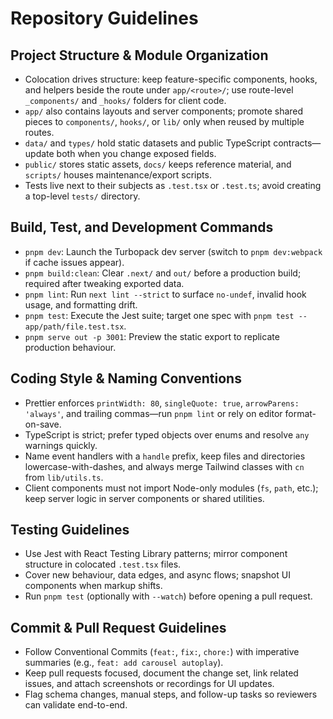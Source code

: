 # Repository Guidelines

## Project Structure & Module Organization
- Colocation drives structure: keep feature-specific components, hooks, and helpers beside the route under `app/<route>/`; use route-level `_components/` and `_hooks/` folders for client code.
- `app/` also contains layouts and server components; promote shared pieces to `components/`, `hooks/`, or `lib/` only when reused by multiple routes.
- `data/` and `types/` hold static datasets and public TypeScript contracts—update both when you change exposed fields.
- `public/` stores static assets, `docs/` keeps reference material, and `scripts/` houses maintenance/export scripts.
- Tests live next to their subjects as `.test.tsx` or `.test.ts`; avoid creating a top-level `tests/` directory.

## Build, Test, and Development Commands
- `pnpm dev`: Launch the Turbopack dev server (switch to `pnpm dev:webpack` if cache issues appear).
- `pnpm build:clean`: Clear `.next/` and `out/` before a production build; required after tweaking exported data.
- `pnpm lint`: Run `next lint --strict` to surface `no-undef`, invalid hook usage, and formatting drift.
- `pnpm test`: Execute the Jest suite; target one spec with `pnpm test -- app/path/file.test.tsx`.
- `pnpm serve out -p 3001`: Preview the static export to replicate production behaviour.

## Coding Style & Naming Conventions
- Prettier enforces `printWidth: 80`, `singleQuote: true`, `arrowParens: 'always'`, and trailing commas—run `pnpm lint` or rely on editor format-on-save.
- TypeScript is strict; prefer typed objects over enums and resolve `any` warnings quickly.
- Name event handlers with a `handle` prefix, keep files and directories lowercase-with-dashes, and always merge Tailwind classes with `cn` from `lib/utils.ts`.
- Client components must not import Node-only modules (`fs`, `path`, etc.); keep server logic in server components or shared utilities.

## Testing Guidelines
- Use Jest with React Testing Library patterns; mirror component structure in colocated `.test.tsx` files.
- Cover new behaviour, data edges, and async flows; snapshot UI components when markup shifts.
- Run `pnpm test` (optionally with `--watch`) before opening a pull request.

## Commit & Pull Request Guidelines
- Follow Conventional Commits (`feat:`, `fix:`, `chore:`) with imperative summaries (e.g., `feat: add carousel autoplay`).
- Keep pull requests focused, document the change set, link related issues, and attach screenshots or recordings for UI updates.
- Flag schema changes, manual steps, and follow-up tasks so reviewers can validate end-to-end.
